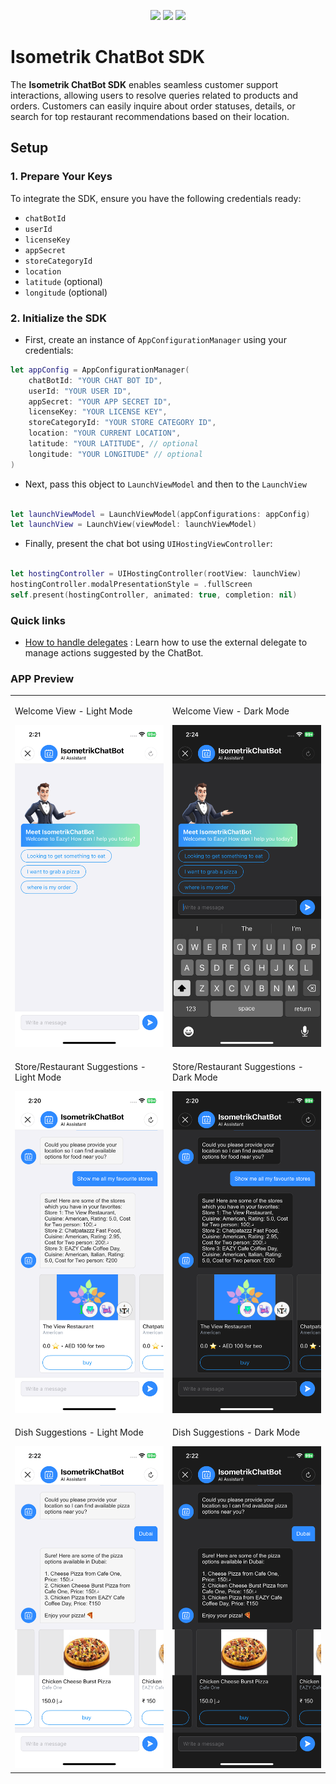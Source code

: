 
<p align="center">
  <a href="https://www.swift.org/package-manager/"><img src="https://img.shields.io/badge/SPM-compatible-darkgreen?style=flat-square"/></a>
  <a href="https://getstream.io/chat/docs/sdk/ios/"><img src="https://img.shields.io/badge/iOS-16%2B-lightblue?style=flat-square" /></a>
  <a href="https://swift.org"><img src="https://img.shields.io/badge/Swift-5.7%2B-orange.svg?style=flat-square" /></a>
</p>

# Isometrik ChatBot SDK

The **Isometrik ChatBot SDK** enables seamless customer support interactions, allowing users to resolve queries related to products and orders. Customers can easily inquire about order statuses, details, or search for top restaurant recommendations based on their location.

## Setup

### 1. Prepare Your Keys
To integrate the SDK, ensure you have the following credentials ready:
- `chatBotId`
- `userId`
- `licenseKey`
- `appSecret`
- `storeCategoryId`
- `location`
- `latitude` (optional)
- `longitude` (optional)

### 2. Initialize the SDK

- First, create an instance of `AppConfigurationManager` using your credentials:

```swift
let appConfig = AppConfigurationManager(
    chatBotId: "YOUR CHAT BOT ID",
    userId: "YOUR USER ID",
    appSecret: "YOUR APP SECRET ID",
    licenseKey: "YOUR LICENSE KEY",
    storeCategoryId: "YOUR STORE CATEGORY ID",
    location: "YOUR CURRENT LOCATION",
    latitude: "YOUR LATITUDE", // optional
    longitude: "YOUR LONGITUDE" // optional
)
```

- Next, pass this object to ``LaunchViewModel`` and then to the ``LaunchView``

``` swift

let launchViewModel = LaunchViewModel(appConfigurations: appConfig)
let launchView = LaunchView(viewModel: launchViewModel)

```
- Finally, present the chat bot using ``UIHostingViewController``:

``` swift

let hostingController = UIHostingController(rootView: launchView)
hostingController.modalPresentationStyle = .fullScreen
self.present(hostingController, animated: true, completion: nil)

```

### Quick links
- [How to handle delegates](./Readme_doc/external_delegate.md) : Learn how to use the external delegate to manage actions suggested by the ChatBot.


### APP Preview

<table>
<tr>
<td>
<p>Welcome View - Light Mode</p>
<img src="./Readme_doc/images/welcome_light.PNG" width="300" />
</td>
<td>
<p>Welcome View - Dark Mode</p>
<img src="./Readme_doc/images/welcome_dark.PNG" width="300" />
</td>
</tr>
<tr>
<td>
<p>Store/Restaurant Suggestions - Light Mode</p>
<img src="./Readme_doc/images/store_light.PNG" width="300" />
</td>
<td>
<p>Store/Restaurant Suggestions - Dark Mode</p>
<img src="./Readme_doc/images/store_dark.PNG" width="300" />
</td>
</tr>
  <tr>
<td>
<p>Dish Suggestions - Light Mode</p>
<img src="./Readme_doc/images/dish_light.PNG" width="300" />
</td>
<td>
<p>Dish Suggestions - Dark Mode</p>
<img src="./Readme_doc/images/dish_dark.PNG" width="300" />
</td>
</tr>
</table>


